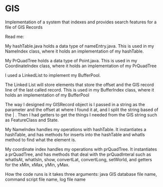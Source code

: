 # GIS
Implementation of a system that indexes and provides search features for a file of GIS Records

Read me:

My hashTable.java holds a data type of nameEntry.java. 
This is used in my NameIndex class, where it holds an implementation of my hashTable<nameEntry>. 

My PrQuadTree holds a data type of Point.java. 
This is used in my CoordinateIndex class, where it holds an implementation of my PrQuadTree<Point>

I used a LinkedList<String> to implement my BufferPool. 

The Linked List will store elements that store the offset and the GIS record line of the last called record.
This is used in my BufferIndex class, where it holds an implementation of my BufferPool<T>

The way I designed my GISRecord object is I passed in a string as the parameter and the offset at where I found it at, and I split the string based of the | . Then I had getters to get the things I needed from the GIS string such as FeatureClass and State.

My NameIndex handles my operations with hashTable. 
It instantiates a hashTable, and has methods for inserts into the hashTable and whatIs method to find what the element is.

My coordinate index handles my operations with prQuadTree. 
It instantiates a prQuadTree, and has methods that deal with the prQuadInteral such as whatIsAt, whatIsIn, show, convertLat, convertLong, setWorld, and getters for the xMin, xMax, yMin, yMax.

How the code runs is it takes three arguments:
    java GIS database file name, command script file name, log file name
